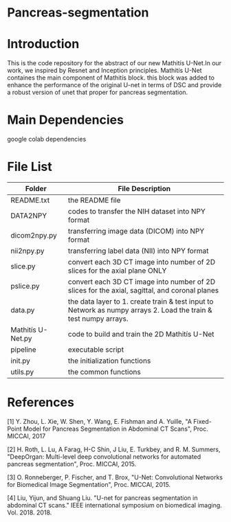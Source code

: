 # Pancreas-segmentation

# Introduction

This is the code repository for the abstract of our new Mathitís U-Net.In our work, we inspired by Resnet and Inception principles.
Mathitís U-Net containes the main component of  Mathitís block. this block was added to enhance the performance of the original U-net in terms of DSC and provide a robust 
version of unet that proper for pancreas segmentation.

# Main Dependencies
google colab dependencies 

# File List

Folder | File	Description
-------|----------------
README.txt|	the README file
DATA2NPY|	codes to transfer the NIH dataset into NPY format
dicom2npy.py	|transferring image data (DICOM) into NPY format
nii2npy.py|	transferring label data (NII) into NPY format
slice.py| convert each 3D CT image into number of 2D slices for the axial plane ONLY 
pslice.py| convert each 3D CT image into number of 2D slices for the axial, sagittal, and coronal planes
data.py	|the data layer to 1. create train & test input to Network as numpy arrays 2. Load the train & test numpy arrays.
Mathitís U-Net.py| code to build and train the 2D Mathitís U-Net
pipeline |executable script
init.py	|the initialization functions
utils.py|	the common functions

# References
[1] Y. Zhou, L. Xie, W. Shen, Y. Wang, E. Fishman and A. Yuille, "A Fixed-Point Model for Pancreas Segmentation in Abdominal CT Scans", Proc. MICCAI, 2017

[2] H. Roth, L. Lu, A Farag, H-C Shin, J Liu, E. Turkbey, and R. M. Summers, "DeepOrgan: Multi-level deep convolutional networks for automated pancreas segmentation", Proc. MICCAI, 2015.

[3] O. Ronneberger, P. Fischer, and T. Brox, "U-Net: Convolutional Networks for Biomedical Image Segmentation", Proc. MICCAI, 2015.

[4] Liu, Yijun, and Shuang Liu. "U-net for pancreas segmentation in abdominal CT scans." IEEE international symposium on biomedical imaging. Vol. 2018. 2018.
 
